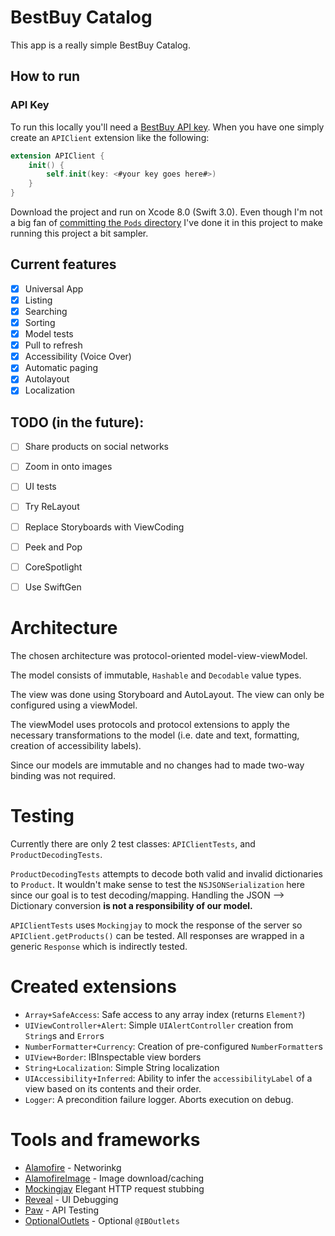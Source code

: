 # BestBuy Catalog

This app is a really simple BestBuy Catalog.

## How to run

### API Key

To run this locally you'll need a [BestBuy API key](https://developer.bestbuy.com/documentation/). When you have one simply create an `APIClient` extension like the following:


```swift
extension APIClient {
    init() {
        self.init(key: <#your key goes here#>)
    }
}
```

Download the project and run on Xcode 8.0 (Swift 3.0). Even though I'm not a big fan of [committing the `Pods` directory](https://guides.cocoapods.org/using/using-cocoapods.html#should-i-check-the-pods-directory-into-source-control) I've done it in this project to make running this project a bit sampler.

## Current features

- [x] Universal App
- [x] Listing
- [x] Searching
- [x] Sorting
- [x] Model tests
- [x] Pull to refresh
- [x] Accessibility (Voice Over)
- [x] Automatic paging
- [x] Autolayout
- [x] Localization

## TODO (in the future):

- [ ] Share products on social networks
- [ ] Zoom in onto images
- [ ] UI tests
- [ ] Try ReLayout
- [ ] Replace Storyboards with ViewCoding
- [ ] Peek and Pop
- [ ] CoreSpotlight
- [ ] Use SwiftGen


# Architecture

The chosen architecture was protocol-oriented model-view-viewModel.

The model consists of immutable, `Hashable` and `Decodable` value types.

The view was done using Storyboard and AutoLayout. The view can only be configured using a viewModel.

The viewModel uses protocols and protocol extensions to apply the necessary transformations to the model (i.e. date and text, formatting, creation of accessibility labels).

Since our models are immutable and no changes had to made two-way binding was not required.

# Testing

Currently there are only 2 test classes: `APIClientTests`, and `ProductDecodingTests`.

`ProductDecodingTests` attempts to decode both valid and invalid dictionaries to `Product`. It wouldn't make sense to test the `NSJSONSerialization` here since our goal is to test decoding/mapping. Handling the JSON --> Dictionary conversion **is not a responsibility of our model.**

`APIClientTests` uses `Mockingjay` to mock the response of the server so `APIClient.getProducts()` can be tested. All responses are wrapped in a generic `Response` which is indirectly tested.

# Created extensions


- `Array+SafeAccess`: Safe access to any array index (returns `Element?`)
- `UIViewController+Alert`: Simple `UIAlertController` creation from `String`s and `Error`s
- `NumberFormatter+Currency`: Creation of pre-configured `NumberFormatter`s
- `UIView+Border`: IBInspectable view borders
- `String+Localization`: Simple String localization
- `UIAccessibility+Inferred`: Ability to infer the `accessibilityLabel` of a view based on its contents and their order.
- `Logger`: A precondition failure logger. Aborts execution on debug.

# Tools and frameworks

- [Alamofire](https://github.com/Alamofire/Alamofire) - Networinkg
- [AlamofireImage](https://github.com/Alamofire/AlamofireImage) - Image download/caching
- [Mockingjay](https://github.com/kylef/Mockingjay) Elegant HTTP request stubbing
- [Reveal](http://revealapp.com) - UI Debugging
- [Paw](https://paw.cloud) - API Testing
- [OptionalOutlets](https://github.com/fpg1503/OptionalOutlets) - Optional `@IBOutlets`


